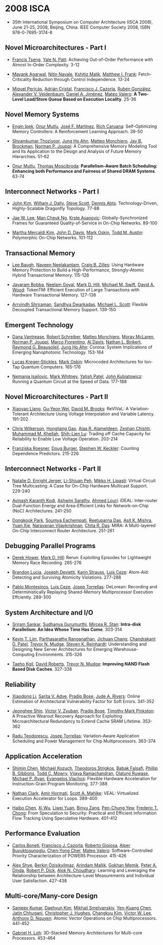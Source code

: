 # 2008 ISCA

- 35th International Symposium on Computer Architecture (ISCA 2008), June 21-25, 2008, Beijing, China. IEEE Computer Society 2008, ISBN 978-0-7695-3174-8

## Novel Microarchitectures - Part I

- [Francis Tseng](http://dblp2.uni-trier.de/pers/hd/t/Tseng:Francis), [Yale N. Patt](http://dblp2.uni-trier.de/pers/hd/p/Patt:Yale_N=):
  Achieving Out-of-Order Performance with Almost In-Order Complexity. 3-12

- [Mayank Agarwal](http://dblp2.uni-trier.de/pers/hd/a/Agarwal:Mayank), [Nitin Navale](http://dblp2.uni-trier.de/pers/hd/n/Navale:Nitin), [Kshitiz Malik](http://dblp2.uni-trier.de/pers/hd/m/Malik:Kshitiz), [Matthew I. Frank](http://dblp2.uni-trier.de/pers/hd/f/Frank:Matthew_I=):
  Fetch-Criticality Reduction through Control Independence. 13-24

- [Miquel Pericàs](http://dblp2.uni-trier.de/pers/hd/p/Peric=agrave=s:Miquel), [Adrián Cristal](http://dblp2.uni-trier.de/pers/hd/c/Cristal:Adri=aacute=n), [Francisco J. Cazorla](http://dblp2.uni-trier.de/pers/hd/c/Cazorla:Francisco_J=), [Rubén González](http://dblp2.uni-trier.de/pers/hd/g/Gonz=aacute=lez:Rub=eacute=n), [Alexander V. Veidenbaum](http://dblp2.uni-trier.de/pers/hd/v/Veidenbaum:Alexander_V=), [Daniel A. Jiménez](http://dblp2.uni-trier.de/pers/hd/j/Jim=eacute=nez:Daniel_A=), [Mateo Valero](http://dblp2.uni-trier.de/pers/hd/v/Valero:Mateo):
  **A Two-Level Load/Store Queue Based on Execution Locality**. 25-36

## Novel Memory Systems

- [Engin Ipek](http://dblp2.uni-trier.de/pers/hd/i/Ipek:Engin), [Onur Mutlu](http://dblp2.uni-trier.de/pers/hd/m/Mutlu:Onur), [José F. Martínez](http://dblp2.uni-trier.de/pers/hd/m/Mart=iacute=nez:Jos=eacute=_F=), [Rich Caruana](http://dblp2.uni-trier.de/pers/hd/c/Caruana:Rich):
  Self-Optimizing Memory Controllers: A Reinforcement Learning Approach. 39-50

- [Shyamkumar Thoziyoor](http://dblp2.uni-trier.de/pers/hd/t/Thoziyoor:Shyamkumar), [Jung Ho Ahn](http://dblp2.uni-trier.de/pers/hd/a/Ahn:Jung_Ho), [Matteo Monchiero](http://dblp2.uni-trier.de/pers/hd/m/Monchiero:Matteo), [Jay B. Brockman](http://dblp2.uni-trier.de/pers/hd/b/Brockman:Jay_B=), [Norman P. Jouppi](http://dblp2.uni-trier.de/pers/hd/j/Jouppi:Norman_P=):
  A Comprehensive Memory Modeling Tool and Its Application to the Design and Analysis of Future Memory Hierarchies. 51-62

- [Onur Mutlu](http://dblp2.uni-trier.de/pers/hd/m/Mutlu:Onur), [Thomas Moscibroda](http://dblp2.uni-trier.de/pers/hd/m/Moscibroda:Thomas):
  **Parallelism-Aware Batch Scheduling: Enhancing both Performance and Fairness of Shared DRAM Systems**. 63-74

## Interconnect Networks - Part I

- [John Kim](http://dblp2.uni-trier.de/pers/hd/k/Kim:John), [William J. Dally](http://dblp2.uni-trier.de/pers/hd/d/Dally:William_J=), [Steve Scott](http://dblp2.uni-trier.de/pers/hd/s/Scott:Steve), [Dennis Abts](http://dblp2.uni-trier.de/pers/hd/a/Abts:Dennis):
  Technology-Driven, Highly-Scalable Dragonfly Topology. 77-88

- [Jae W. Lee](http://dblp2.uni-trier.de/pers/hd/l/Lee:Jae_W=), [Man Cheuk Ng](http://dblp2.uni-trier.de/pers/hd/n/Ng:Man_Cheuk), [Krste Asanovic](http://dblp2.uni-trier.de/pers/hd/a/Asanovic:Krste):
  Globally-Synchronized Frames for Guaranteed Quality-of-Service in On-Chip Networks. 89-100

- [Martha Mercaldi Kim](http://dblp2.uni-trier.de/pers/hd/k/Kim:Martha_Mercaldi), [John D. Davis](http://dblp2.uni-trier.de/pers/hd/d/Davis:John_D=), [Mark Oskin](http://dblp2.uni-trier.de/pers/hd/o/Oskin:Mark), [Todd M. Austin](http://dblp2.uni-trier.de/pers/hd/a/Austin:Todd_M=):
  Polymorphic On-Chip Networks. 101-112

## Transactional Memory

- [Lee Baugh](http://dblp2.uni-trier.de/pers/hd/b/Baugh:Lee), [Naveen Neelakantam](http://dblp2.uni-trier.de/pers/hd/n/Neelakantam:Naveen), [Craig B. Zilles](http://dblp2.uni-trier.de/pers/hd/z/Zilles:Craig_B=):
  Using Hardware Memory Protection to Build a High-Performance, Strongly-Atomic Hybrid Transactional Memory. 115-126

- [Jayaram Bobba](http://dblp2.uni-trier.de/pers/hd/b/Bobba:Jayaram), [Neelam Goyal](http://dblp2.uni-trier.de/pers/hd/g/Goyal:Neelam), [Mark D. Hill](http://dblp2.uni-trier.de/pers/hd/h/Hill:Mark_D=), [Michael M. Swift](http://dblp2.uni-trier.de/pers/hd/s/Swift:Michael_M=), [David A. Wood](http://dblp2.uni-trier.de/pers/hd/w/Wood:David_A=):
  TokenTM: Efficient Execution of Large Transactions with Hardware Transactional Memory. 127-138

- [Arrvindh Shriraman](http://dblp2.uni-trier.de/pers/hd/s/Shriraman:Arrvindh), [Sandhya Dwarkadas](http://dblp2.uni-trier.de/pers/hd/d/Dwarkadas:Sandhya), [Michael L. Scott](http://dblp2.uni-trier.de/pers/hd/s/Scott:Michael_L=):
  Flexible Decoupled Transactional Memory Support. 139-150

## Emergent Technology

- [Dana Vantrease](http://dblp2.uni-trier.de/pers/hd/v/Vantrease:Dana), [Robert Schreiber](http://dblp2.uni-trier.de/pers/hd/s/Schreiber:Robert), [Matteo Monchiero](http://dblp2.uni-trier.de/pers/hd/m/Monchiero:Matteo), [Moray McLaren](http://dblp2.uni-trier.de/pers/hd/m/McLaren:Moray), [Norman P. Jouppi](http://dblp2.uni-trier.de/pers/hd/j/Jouppi:Norman_P=), [Marco Fiorentino](http://dblp2.uni-trier.de/pers/hd/f/Fiorentino:Marco), [Al Davis](http://dblp2.uni-trier.de/pers/hd/d/Davis:Al), [Nathan L. Binkert](http://dblp2.uni-trier.de/pers/hd/b/Binkert:Nathan_L=), [Raymond G. Beausoleil](http://dblp2.uni-trier.de/pers/hd/b/Beausoleil:Raymond_G=), [Jung Ho Ahn](http://dblp2.uni-trier.de/pers/hd/a/Ahn:Jung_Ho):
  Corona: System Implications of Emerging Nanophotonic Technology. 153-164

- [Lucas Kreger-Stickles](http://dblp2.uni-trier.de/pers/hd/k/Kreger=Stickles:Lucas), [Mark Oskin](http://dblp2.uni-trier.de/pers/hd/o/Oskin:Mark):
  Microcoded Architectures for Ion-Tap Quantum Computers. 165-176

- [Nemanja Isailovic](http://dblp2.uni-trier.de/pers/hd/i/Isailovic:Nemanja), [Mark Whitney](http://dblp2.uni-trier.de/pers/hd/w/Whitney:Mark), [Yatish Patel](http://dblp2.uni-trier.de/pers/hd/p/Patel:Yatish), [John Kubiatowicz](http://dblp2.uni-trier.de/pers/hd/k/Kubiatowicz:John):
  Running a Quantum Circuit at the Speed of Data. 177-188

## Novel Microarchitectures - Part II

- [Xiaoyao Liang](http://dblp2.uni-trier.de/pers/hd/l/Liang:Xiaoyao), [Gu-Yeon Wei](http://dblp2.uni-trier.de/pers/hd/w/Wei:Gu=Yeon), [David M. Brooks](http://dblp2.uni-trier.de/pers/hd/b/Brooks:David_M=):
  ReVIVaL: A Variation-Tolerant Architecture Using Voltage Interpolation and Variable Latency. 191-202

- [Chris Wilkerson](http://dblp2.uni-trier.de/pers/hd/w/Wilkerson:Chris), [Hongliang Gao](http://dblp2.uni-trier.de/pers/hd/g/Gao:Hongliang), [Alaa R. Alameldeen](http://dblp2.uni-trier.de/pers/hd/a/Alameldeen:Alaa_R=), [Zeshan Chishti](http://dblp2.uni-trier.de/pers/hd/c/Chishti:Zeshan), [Muhammad M. Khellah](http://dblp2.uni-trier.de/pers/hd/k/Khellah:Muhammad_M=), [Shih-Lien Lu](http://dblp2.uni-trier.de/pers/hd/l/Lu:Shih=Lien):
  Trading off Cache Capacity for Reliability to Enable Low Voltage Operation. 203-214

- [Franziska Roesner](http://dblp2.uni-trier.de/pers/hd/r/Roesner:Franziska), [Doug Burger](http://dblp2.uni-trier.de/pers/hd/b/Burger:Doug), [Stephen W. Keckler](http://dblp2.uni-trier.de/pers/hd/k/Keckler:Stephen_W=):
  Counting Dependence Predictors. 215-226

## Interconnect Networks - Part II

- [Natalie D. Enright Jerger](http://dblp2.uni-trier.de/pers/hd/j/Jerger:Natalie_D=_Enright), [Li-Shiuan Peh](http://dblp2.uni-trier.de/pers/hd/p/Peh:Li=Shiuan), [Mikko H. Lipasti](http://dblp2.uni-trier.de/pers/hd/l/Lipasti:Mikko_H=):
  Virtual Circuit Tree Multicasting: A Case for On-Chip Hardware Multicast Support. 229-240

- [Avinash Karanth Kodi](http://dblp2.uni-trier.de/pers/hd/k/Kodi:Avinash_Karanth), [Ashwini Sarathy](http://dblp2.uni-trier.de/pers/hd/s/Sarathy:Ashwini), [Ahmed Louri](http://dblp2.uni-trier.de/pers/hd/l/Louri:Ahmed):
  iDEAL: Inter-router Dual-Function Energy and Area-Efficient Links for Network-on-Chip (NoC) Architectures. 241-250

- [Dongkook Park](http://dblp2.uni-trier.de/pers/hd/p/Park:Dongkook), [Soumya Eachempati](http://dblp2.uni-trier.de/pers/hd/e/Eachempati:Soumya), [Reetuparna Das](http://dblp2.uni-trier.de/pers/hd/d/Das:Reetuparna), [Asit K. Mishra](http://dblp2.uni-trier.de/pers/hd/m/Mishra:Asit_K=), [Yuan Xie](http://dblp2.uni-trier.de/pers/hd/x/Xie_0001:Yuan), [Narayanan Vijaykrishnan](http://dblp2.uni-trier.de/pers/hd/v/Vijaykrishnan:Narayanan), [Chita R. Das](http://dblp2.uni-trier.de/pers/hd/d/Das:Chita_R=):
  MIRA: A Multi-layered On-Chip Interconnect Router Architecture. 251-261

## Debugging Parallel Programs

- [Derek Hower](http://dblp2.uni-trier.de/pers/hd/h/Hower:Derek), [Mark D. Hill](http://dblp2.uni-trier.de/pers/hd/h/Hill:Mark_D=):
  Rerun: Exploiting Episodes for Lightweight Memory Race Recording. 265-276

- [Brandon Lucia](http://dblp2.uni-trier.de/pers/hd/l/Lucia:Brandon), [Joseph Devietti](http://dblp2.uni-trier.de/pers/hd/d/Devietti:Joseph), [Karin Strauss](http://dblp2.uni-trier.de/pers/hd/s/Strauss:Karin), [Luis Ceze](http://dblp2.uni-trier.de/pers/hd/c/Ceze:Luis):
  Atom-Aid: Detecting and Surviving Atomicity Violations. 277-288

- [Pablo Montesinos](http://dblp2.uni-trier.de/pers/hd/m/Montesinos:Pablo), [Luis Ceze](http://dblp2.uni-trier.de/pers/hd/c/Ceze:Luis), [Josep Torrellas](http://dblp2.uni-trier.de/pers/hd/t/Torrellas:Josep):
  DeLorean: Recording and Deterministically Replaying Shared-Memory Multiprocessor Execution Effciently. 289-300

## System Architecture and I/O

- [Sriram Sankar](http://dblp2.uni-trier.de/pers/hd/s/Sankar:Sriram), [Sudhanva Gurumurthi](http://dblp2.uni-trier.de/pers/hd/g/Gurumurthi:Sudhanva), [Mircea R. Stan](http://dblp2.uni-trier.de/pers/hd/s/Stan:Mircea_R=):
  **Intra-disk Parallelism: An Idea Whose Time Has Come**. 303-314

- [Kevin T. Lim](http://dblp2.uni-trier.de/pers/hd/l/Lim:Kevin_T=), [Parthasarathy Ranganathan](http://dblp2.uni-trier.de/pers/hd/r/Ranganathan:Parthasarathy), [Jichuan Chang](http://dblp2.uni-trier.de/pers/hd/c/Chang:Jichuan), [Chandrakant D. Patel](http://dblp2.uni-trier.de/pers/hd/p/Patel:Chandrakant_D=), [Trevor N. Mudge](http://dblp2.uni-trier.de/pers/hd/m/Mudge:Trevor_N=), [Steven K. Reinhardt](http://dblp2.uni-trier.de/pers/hd/r/Reinhardt:Steven_K=):
  Understanding and Designing New Server Architectures for Emerging Warehouse-Computing Environments. 315-326

- [Taeho Kgil](http://dblp2.uni-trier.de/pers/hd/k/Kgil:Taeho), [David Roberts](http://dblp2.uni-trier.de/pers/hd/r/Roberts:David), [Trevor N. Mudge](http://dblp2.uni-trier.de/pers/hd/m/Mudge:Trevor_N=):
  **Improving NAND Flash Based Disk Caches**. 327-338

## Reliability

- [Xiaodong Li](http://dblp2.uni-trier.de/pers/hd/l/Li:Xiaodong), [Sarita V. Adve](http://dblp2.uni-trier.de/pers/hd/a/Adve:Sarita_V=), [Pradip Bose](http://dblp2.uni-trier.de/pers/hd/b/Bose:Pradip), [Jude A. Rivers](http://dblp2.uni-trier.de/pers/hd/r/Rivers:Jude_A=):
  Online Estimation of Architectural Vulnerability Factor for Soft Errors. 341-352

- [Jeonghee Shin](http://dblp2.uni-trier.de/pers/hd/s/Shin:Jeonghee), [Victor V. Zyuban](http://dblp2.uni-trier.de/pers/hd/z/Zyuban:Victor_V=), [Pradip Bose](http://dblp2.uni-trier.de/pers/hd/b/Bose:Pradip), [Timothy Mark Pinkston](http://dblp2.uni-trier.de/pers/hd/p/Pinkston:Timothy_Mark):
  A Proactive Wearout Recovery Approach for Exploiting Microarchitectural Redundancy to Extend Cache SRAM Lifetime. 353-362

- [Radu Teodorescu](http://dblp2.uni-trier.de/pers/hd/t/Teodorescu:Radu), [Josep Torrellas](http://dblp2.uni-trier.de/pers/hd/t/Torrellas:Josep):
  Variation-Aware Application Scheduling and Power Management for Chip Multiprocessors. 363-374

## Application Acceleration

- [Shimin Chen](http://dblp2.uni-trier.de/pers/hd/c/Chen:Shimin), [Michael Kozuch](http://dblp2.uni-trier.de/pers/hd/k/Kozuch:Michael), [Theodoros Strigkos](http://dblp2.uni-trier.de/pers/hd/s/Strigkos:Theodoros), [Babak Falsafi](http://dblp2.uni-trier.de/pers/hd/f/Falsafi:Babak), [Phillip B. Gibbons](http://dblp2.uni-trier.de/pers/hd/g/Gibbons:Phillip_B=), [Todd C. Mowry](http://dblp2.uni-trier.de/pers/hd/m/Mowry:Todd_C=), [Vijaya Ramachandran](http://dblp2.uni-trier.de/pers/hd/r/Ramachandran:Vijaya), [Olatunji Ruwase](http://dblp2.uni-trier.de/pers/hd/r/Ruwase:Olatunji), [Michael P. Ryan](http://dblp2.uni-trier.de/pers/hd/r/Ryan:Michael_P=), [Evangelos Vlachos](http://dblp2.uni-trier.de/pers/hd/v/Vlachos:Evangelos):
  Flexible Hardware Acceleration for Instruction-Grain Program Monitoring. 377-388

- [Nathan Clark](http://dblp2.uni-trier.de/pers/hd/c/Clark:Nathan), [Amir Hormati](http://dblp2.uni-trier.de/pers/hd/h/Hormati:Amir), [Scott A. Mahlke](http://dblp2.uni-trier.de/pers/hd/m/Mahlke:Scott_A=):
  VEAL: Virtualized Execution Accelerator for Loops. 389-400

- [Haibo Chen](http://dblp2.uni-trier.de/pers/hd/c/Chen:Haibo), [Xi Wu](http://dblp2.uni-trier.de/pers/hd/w/Wu_0001:Xi), [Liwei Yuan](http://dblp2.uni-trier.de/pers/hd/y/Yuan:Liwei), [Binyu Zang](http://dblp2.uni-trier.de/pers/hd/z/Zang:Binyu), [Pen-Chung Yew](http://dblp2.uni-trier.de/pers/hd/y/Yew:Pen=Chung), [Frederic T. Chong](http://dblp2.uni-trier.de/pers/hd/c/Chong:Frederic_T=):
  From Speculation to Security: Practical and Efficient Information Flow Tracking Using Speculative Hardware. 401-412

## Performance Evaluation

- [Carlos Boneti](http://dblp2.uni-trier.de/pers/hd/b/Boneti:Carlos), [Francisco J. Cazorla](http://dblp2.uni-trier.de/pers/hd/c/Cazorla:Francisco_J=), [Roberto Gioiosa](http://dblp2.uni-trier.de/pers/hd/g/Gioiosa:Roberto), [Alper Buyuktosunoglu](http://dblp2.uni-trier.de/pers/hd/b/Buyuktosunoglu:Alper), [Chen-Yong Cher](http://dblp2.uni-trier.de/pers/hd/c/Cher:Chen=Yong), [Mateo Valero](http://dblp2.uni-trier.de/pers/hd/v/Valero:Mateo):
  Software-Controlled Priority Characterization of POWER5 Processor. 415-426

- [Alex Shye](http://dblp2.uni-trier.de/pers/hd/s/Shye:Alex), [Berkin Özisikyilmaz](http://dblp2.uni-trier.de/pers/hd/=/=Ouml=zisikyilmaz:Berkin), [Arindam Mallik](http://dblp2.uni-trier.de/pers/hd/m/Mallik:Arindam), [Gokhan Memik](http://dblp2.uni-trier.de/pers/hd/m/Memik:Gokhan), [Peter A. Dinda](http://dblp2.uni-trier.de/pers/hd/d/Dinda:Peter_A=), [Robert P. Dick](http://dblp2.uni-trier.de/pers/hd/d/Dick:Robert_P=), [Alok N. Choudhary](http://dblp2.uni-trier.de/pers/hd/c/Choudhary:Alok_N=):
  Learning and Leveraging the Relationship between Architecture-Level Measurements and Individual User Satisfaction. 427-438

## Multi-core/Many-core Design

- [Sanjeev Kumar](http://dblp2.uni-trier.de/pers/hd/k/Kumar:Sanjeev), [Daehyun Kim](http://dblp2.uni-trier.de/pers/hd/k/Kim:Daehyun), [Mikhail Smelyanskiy](http://dblp2.uni-trier.de/pers/hd/s/Smelyanskiy:Mikhail), [Yen-Kuang Chen](http://dblp2.uni-trier.de/pers/hd/c/Chen:Yen=Kuang), [Jatin Chhugani](http://dblp2.uni-trier.de/pers/hd/c/Chhugani:Jatin), [Christopher J. Hughes](http://dblp2.uni-trier.de/pers/hd/h/Hughes:Christopher_J=), [Changkyu Kim](http://dblp2.uni-trier.de/pers/hd/k/Kim:Changkyu), [Victor W. Lee](http://dblp2.uni-trier.de/pers/hd/l/Lee:Victor_W=), [Anthony D. Nguyen](http://dblp2.uni-trier.de/pers/hd/n/Nguyen:Anthony_D=):
  Atomic Vector Operations on Chip Multiprocessors. 441-452

- [Gabriel H. Loh](http://dblp2.uni-trier.de/pers/hd/l/Loh:Gabriel_H=):
  3D-Stacked Memory Architectures for Multi-core Processors. 453-464